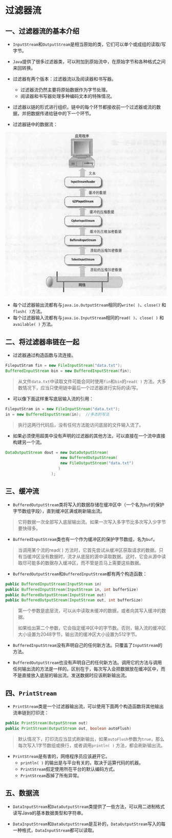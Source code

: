# 过滤器流



## 一、过滤器流的基本介绍

- `InputStream`和`OutputStream`是相当原始的类，它们可以单个或成组的读取/写字节。
- `Java`提供了很多过滤器类，可以附加到原始流中，在原始字节和各种格式之间来回转换。

- 过滤器有两个版本：过滤器流以及阅读器和书写器。
  - 过滤器流仍然主要将原始数据作为字节处理。
  - 阅读器和书写器处理多种编码文本的特殊情况。

- 过滤器以链的形式进行组织，链中的每个环节都接收前一个过滤器或流的数据，并把数据传递给链中的下一个环节。
- 过滤器链中的数据流：

![image](https://github.com/ktf-cool/JavaList/blob/master/images/%E8%BF%87%E6%BB%A4%E5%99%A8%E9%93%BE%E4%B8%AD%E7%9A%84%E6%95%B0%E6%8D%AE%E6%B5%81.png)

- 每个过滤器输出流都有与`java.io.OutputStream`相同的`write( )`、`close()` 和 `flush( )`方法。
- 每个过滤器输入流都有与`java.io.InputStream`相同的`read( )`、`close( )` 和 `available( )` 方法。



## 二、将过滤器串链在一起

- 过滤器通过构造函数与流连接。

```java
FileputStram fin = new FileInputStream("data.txt");
BufferedInputStream bin = new BufferedInputStream(fin);
```

> 从文件`data.txt`中读取文件可能会同时使用`fin`和`bin`的`read( )` 方法。大多数情况下，应当只使用链中最后一个过滤器进行实际的读/写。

- 可以像下面这样重写底层输入流的引用：

```java
FileputStram in = new FileInputStream("data.txt");
in = new BufferedInputStream(in);  //多态的写法
```

> 执行这两行代码后，没有任何方法能访问底层的文件输入流了。

- 如果必须使用超类中没有声明的过滤器的其他方法，可以直接在一个流中直接构建另一个流。

```java
DataOutputStream dout = new DataOutputStream(
    					new BufferedOutputStream(
        				new FileOutputStream("data.txt")
                       )
					);
```



## 三、缓冲流

- `BufferedOutputStream`类将写入的数据存储在缓冲区中（一个名为`buf`的保护字节数组字段），直到缓冲区满或刷新输出流。

> 它将数据一次全部写入底层输出流。如果一次写入多字节比多次写入少字节要快得多。

- `BufferedInputStream`类也有一个作为缓冲区的保护字节数组，名为`buf`。

> 当调用某个流的read( ) 方法时，它首先尝试从缓冲区获取请求的数据。只有当缓冲区没有数据时，流才从底层的源中读取数据。这时，它会从源中读取尽可能多的数据存入缓冲区，而不管是否马上需要这些数据。

- `BufferedOutputStream`和`BufferedInputStream`都有两个构造函数：

```java
public BufferedInputStream(InputStream in)
public BufferedInputStream(InputStream in, int bufferSize)
public BufferedOutputStream(InputStream out)
public BufferedOutputStream(InputStream out, int bufferSize)
```

> 第一个参数是底层流，可以从中读取未缓冲的数据，或者向其写入缓冲的数据。
>
> 如果给出第二个参数，它会指定缓冲区中的字节数。否则，输入流的缓冲区大小设置为2048字节，输出流的缓冲区大小设置为512字节。

- `BufferedInputStream`没有声明自己的任何新方法。只覆盖了`InputStream`的方法。

- `BufferedOutputStream`也没有声明自己的任何新方法。调用它的方法与调用 任何输出流的方法是一样的。区别在于，每次写入会把数据放在缓冲区中，而不是直接放入底层的输出流。发送数据时应该刷新输出流。



## 四、`PrintStream`

- `PrintStream`类是一个过滤器输出流，可以使用下面两个构造函数将其他输出流串链到打印流：

```java
public PrintStream(OutputStream out)
public PrintStream(OutputStream out, boolean autoFlush)
```

> 默认情况下，打印流应当显式刷新输出，如果`autoFlush`参数为`true`，那么每次写入1字节数组或换行，或者调用`println( )` 方法，都会刷新输出流。

- `PrintStream`是有害的，网络程序员应该避开它。
  - `println( )` 的输出是与平台有关的，取决于运算代码的机器。
  - `PrintStream`假定使用所在平台的默认编码方式。
  - `PrintStream`吞掉了所有异常。



## 五、数据流

- `DataInputStream`和`DataOutputStream`类提供了一些方法，可以用二进制格式读写Java的基本数据类型和字符串。

- `DataInputStream`和`DataOutputStream`是互补的，`DataOutputStream`写入的每一种格式，`DataInputStream`都可以读取。

